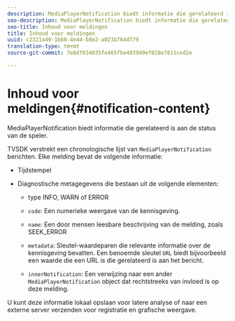```yaml
---
description: MediaPlayerNotification biedt informatie die gerelateerd is aan de status van de speler.
seo-description: MediaPlayerNotification biedt informatie die gerelateerd is aan de status van de speler.
seo-title: Inhoud voor meldingen
title: Inhoud voor meldingen
uuid: c2321a49-1b60-4e44-b8e2-a023b764d779
translation-type: tm+mt
source-git-commit: 7e8df034035fe465fbe403949ef828e7811ced2e

---
```



# Inhoud voor meldingen{#notification-content}

MediaPlayerNotification biedt informatie die gerelateerd is aan de status van de speler.

TVSDK verstrekt een chronologische lijst van `MediaPlayerNotification` berichten. Elke melding bevat de volgende informatie:

* Tijdstempel
* Diagnostische metagegevens die bestaan uit de volgende elementen:

   * type INFO, WARN of ERROR
   * `code`: Een numerieke weergave van de kennisgeving.
   * `name`: Een door mensen leesbare beschrijving van de melding, zoals SEEK_ERROR
   * `metadata`: Sleutel-waardeparen die relevante informatie over de kennisgeving bevatten. Een benoemde sleutel `URL` biedt bijvoorbeeld een waarde die een URL is die gerelateerd is aan het bericht.

   * `innerNotification`: Een verwijzing naar een ander `MediaPlayerNotification` object dat rechtstreeks van invloed is op deze melding.

U kunt deze informatie lokaal opslaan voor latere analyse of naar een externe server verzenden voor registratie en grafische weergave.
